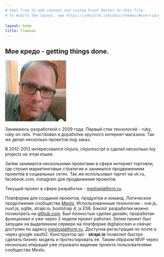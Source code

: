 ```yaml
---
# Feel free to add content and custom Front Matter to this file.
# To modify the layout, see https://jekyllrb.com/docs/themes/#overriding-theme-defaults

layout: home
title: Главная
---
```


## Мое кредо - **getting things done**.

<img src="/assets/images/me.jpg" width="200"/>

Занимаюсь разработкой с 2009 года. Первый стек технологий - ruby, ruby on rails. Участвовал в 
доработке крупного интернет магазина. Так же делал несколько проектов под заказ.

В 2012-2013 интересовался clojure, clojurescript и сделал несколько toy projects на этом языке.

Затем занимался несколькими проектами в сфере интернет торговли, где строил маркетинговые стратегии и занимался продвижением проектов в социальных сетях. Так же использовал таргет на vk.ru, facebook.com, instagram для продвижения проектов. 

Текущий проект в сфере разработки - [mestoplatform.ru](https://mestoplatform.ru).

Платформа для создания проектов, продуктов и команд. Логическое продолжение сообщества [Mesto](https://mesto.co). Использованнные технологии - vue.js, nuxt.js, sqlite, strapi.io, bootstrap 4, js ES6.
Бэклог разработки можно посмотреть на [github.com](https://github.com/fellz/mesto.platform/projects/1). Был полностью сделан дизайн, проработан функционал и уже через 2 недели проект работал. Затем проект был запущен на выделенном сервере на платформе digitalocean и сейчас доступен по адресу [mestoplatform.ru](https://mestoplatform.ru).
Доступна регистрация по почте и через google oauth2. Конструктор api - **strapi.io** позволил быстро сделать бизнес модель и протестировать ее. Таким образом MVP через несколько итераций уже отражало видение проекта пользователями сообщества Mesto.  